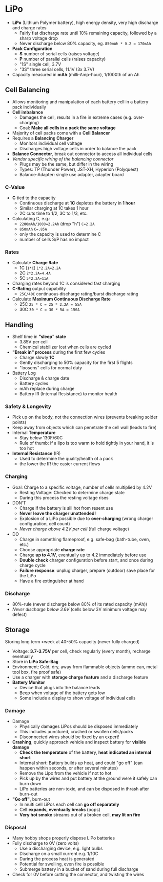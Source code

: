 # LiPo

* **LiPo** (Lithium Polymer battery), high energy density, very high discharge and charge rates
  - Fairly flat discharge rate until 10% remaining capacity, followed by a sharp voltage drop
  - Never discharge below 80% capacity, eg. `850mAh * 0.2 = 170mAh`
* **Pack Configuration**
  - **S** number of serial cells (raises voltage)
  - **P** number of parallel cells (raises capacity)
  - "1S" single cell, 3.7V
  - "3S" three serial cells, 11.1V (3x 3.7V)
* Capacity measured in **mAh** (milli-Amp-hour), 1/1000th of an Ah

## Cell Balancing

* Allows monitoring and manipulation of each battery cell in a battery pack individually
* **Cell imbalance**
  - Damages the cell, results in a fire in extreme cases (e.g. over-charging)
  - Goal: **Make all cells in a pack the same voltage**
* Majority of cell packs come with a **Cell Balancer**
* Requires a **Balancing Charger**
  - Monitors individual cell voltage
  - Discharges high voltage cells in order to balance the pack
* **Balance Connector**, break out connector to access all individual cells
* _Vendor specific wiring of the balancing connector_
  - Plugs may be the same, but differ in the wiring
  - Types: TP (Thunder Power), JST-XH, Hyperion (Polyquest)
  - Balance-Adapter: single use adapter, adapter board

### C-Value

* **C** tied to the capacity
  - Continuous discharge at **1C** depletes the battery in **1 hour**
  - Similar charging at 1C takes 1 hour
  - 2C cuts time to 1/2, 3C to 1/3, etc.
* Calculating C, e.g.:
  - `2200mAh/1000=2.2Ah` (drop "h") `C=2.2A`
  - `850mAh` `C=.85A`
  - only the capacity is used to determine C
  - number of cells S/P has no impact

### Rates

* Calculate **Charge Rate**
  - 1C (`1*C`) `1*2.2A=2.2A`
  - 2C `2*2.2A=4.4A`
  - 5C `5*2.2A=11A`
* Charging rates beyond 1C is considered fast charging
* **C-Rating** output capability
  - `25C/40C` continuous discharge rating/burst discharge rating
* Calculate **Maximum Continuous Discharge Rate**
  - 25C `25 * C = 25 * 2.2A = 55A`
  - 30C `30 * C = 30 * 5A = 150A`

## Handling

* Shelf time in **"sleep" state**
  - 3.85V per cell
  - Chemical stabilizer lost when cells are cycled
* **"Break in" process** during the first few cycles
  - Charge slowly **1C**
  - Gently discharging to 50% capacity for the first 5 flights
  - "loosens" cells for normal duty
* Battery Log
  - Discharge & charge date
  - Battery cycles
  - mAh replace during charge
  - Battery IR (Internal Resistance) to monitor health

### Safety & Longevity

* Pick up on the body, not the connection wires (prevents breaking solder points)
* Keep away from objects which can penetrate the cell wall (leads to fire)
* Internal **Temperature**
  - Stay below 130F/60C
  - Rule of thumb: if a lipo is too warm to hold tightly in your hand, it is too hot
* **Internal Resistance** (IR)
  - Used to determine the quality/health of a pack
  - the lower the IR the easier current flows

### Charging

* Goal: Charge to a specific voltage, number of cells multiplied by 4.2V
  - Resting Voltage: Checked to determine charge state
  - During this process the resting voltage rises
* DON'T
  - Charge if the battery is sill hot from resent use
  - **Never leave the charger unattended!**
  - Explosion of a LiPo possible due to **over-charging** (wrong charger configuration, cell count)
  - _Never charge above 4.2V per cell_ (full charge voltage)
* DO
  - Charge in something flameproof, e.g. safe-bag (bath-tube, oven, etc.)
  - Choose appropriate **charge rate**
  - Charge **up to 4.1V**, eventually up to 4.2 immediately before use
  - **Double check** charger configuration before start, and once during charge cycle
  - **Failure response**: unplug charger, prepare (outdoor) save place for the LiPo
  - Have a fire extinguisher at hand

### Discharge

* 80%-rule (never discharge below 80% of its rated capacity (mAh))
* _Never discharge below 3.6V_ (cells below 3V minimum voltage may defect)

## Storage

Storing long term >week at 40-50% capacity (never fully charged)

* Voltage: **3.7-3.75V** per cell, check regularly (every month), recharge eventually
* Store in **LiPo Safe-Bag**
* Environment: Cold, dry, away from flammable objects (ammo can, metal tool box, fire proof safe)
* Use a charger with **storage charge feature** and a discharge feature
* **Battery Monitor**
  - Device that plugs into the balance leads
  - Beep when voltage of the battery gets low
  - Some include a display to show voltage of individual cells

### Damage

* Damage
  - Physically damages LiPos should be disposed immediately
  - This includes punctured, crushed or swollen cells/packs
  - Disconnected wires should be fixed by an expert!
* **Crashing**, quickly approach vehicle and inspect battery for **visible damage**
  - **Check the temperature** of the battery, **heat indicated an internal short**
  - Internal short: Battery builds up heat, and could "go off" (can happen within seconds, or after several minutes)
  - Remove the Lipo from the vehicle if not to hot
  - Pick up by the wires and put battery at the ground were it safely can burn down
  - LiPo batteries are non-toxic, and can be disposed in thrash after burn-out
* **"Go off"**, burn-out
  - In multi cell LiPos each cell can **go off separately**
  - Cell **expands, eventually breaks** (pops)
  - **Very hot smoke** streams out of a broken cell, **may lit on fire**

### Disposal

* Many hobby shops properly dispose LiPo batteries
* Fully discharge to 0V (zero volts)
  - Use a discharging device, e.g. light bulbs
  - Discharge on a small current e.g. 1/10C
  - During the process heat is generated
  - Potential for swelling, even fire is possible
  - Submerge battery in a bucket of sand during full discharge
* Check for 0V before cutting the connector, and twisting the wires
